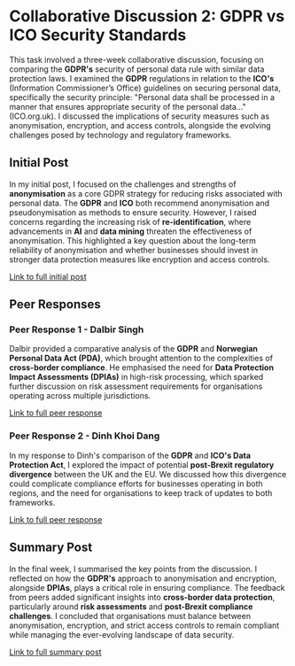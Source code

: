 # Collaborative Discussion 2: GDPR vs ICO Security Standards

This task involved a three-week collaborative discussion, focusing on comparing the **GDPR's** security of personal data rule with similar data protection laws. I examined the **GDPR** regulations in relation to the **ICO's** (Information Commissioner’s Office) guidelines on securing personal data, specifically the security principle: "Personal data shall be processed in a manner that ensures appropriate security of the personal data..." (ICO.org.uk). I discussed the implications of security measures such as anonymisation, encryption, and access controls, alongside the evolving challenges posed by technology and regulatory frameworks.

## Initial Post

In my initial post, I focused on the challenges and strengths of **anonymisation** as a core GDPR strategy for reducing risks associated with personal data. The **GDPR** and **ICO** both recommend anonymisation and pseudonymisation as methods to ensure security. However, I raised concerns regarding the increasing risk of **re-identification**, where advancements in **AI** and **data mining** threaten the effectiveness of anonymisation. This highlighted a key question about the long-term reliability of anonymisation and whether businesses should invest in stronger data protection measures like encryption and access controls.

[Link to full initial post](./Collaborative_Discussion_2/Posts/initial_post)

## Peer Responses

### Peer Response 1 - Dalbir Singh
Dalbir provided a comparative analysis of the **GDPR** and **Norwegian Personal Data Act (PDA)**, which brought attention to the complexities of **cross-border compliance**. He emphasised the need for **Data Protection Impact Assessments (DPIAs)** in high-risk processing, which sparked further discussion on risk assessment requirements for organisations operating across multiple jurisdictions.

[Link to full peer response](./Collaborative_Discussion_2/Posts/peer-response1)

### Peer Response 2 - Dinh Khoi Dang
In my response to Dinh's comparison of the **GDPR** and **ICO's Data Protection Act**, I explored the impact of potential **post-Brexit regulatory divergence** between the UK and the EU. We discussed how this divergence could complicate compliance efforts for businesses operating in both regions, and the need for organisations to keep track of updates to both frameworks.

[Link to full peer response](./Collaborative_Discussion_2/Posts/peer-response2)

## Summary Post

In the final week, I summarised the key points from the discussion. I reflected on how the **GDPR's** approach to anonymisation and encryption, alongside **DPIAs**, plays a critical role in ensuring compliance. The feedback from peers added significant insights into **cross-border data protection**, particularly around **risk assessments** and **post-Brexit compliance challenges**. I concluded that organisations must balance between anonymisation, encryption, and strict access controls to remain compliant while managing the ever-evolving landscape of data security.

[Link to full summary post](./Collaborative_Discussion_2/Posts/summary-post)
